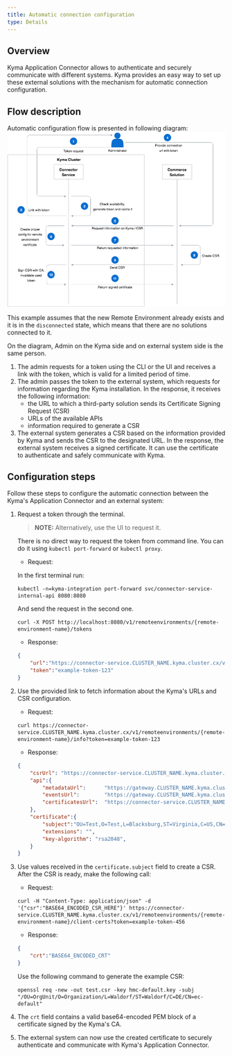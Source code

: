 ```yaml
---
title: Automatic connection configuration
type: Details
---
```


## Overview

Kyma Application Connector allows to authenticate and securely communicate with different systems. Kyma provides an easy way to set up these external solutions with the mechanism for automatic connection configuration.

## Flow description

Automatic configuration flow is presented in following diagram:
![Automatic Configuration Flow](./assets/002-automatic-configuration.png)

This example assumes that the new Remote Environment already exists and it is in the `disconnected` state, which means that there are no solutions connected to it.

On the diagram, Admin on the Kyma side and on external system side is the same person.

1. The admin requests for a token using the CLI or the UI and receives a link with the token, which is valid for a limited period of time.
2. The admin passes the token to the external system, which requests for information regarding the Kyma installation. In the response, it receives the following information:
    - the URL to which a third-party solution sends its Certificate Signing Request (CSR)
    - URLs of the available APIs
    - information required to generate a CSR
3. The external system generates a CSR based on the information provided by Kyma and sends the CSR to the designated URL. In the response, the external system receives a signed certificate. It can use the certificate to authenticate and safely communicate with Kyma.

## Configuration steps

Follow these steps to configure the automatic connection between the Kyma's Application Connector and an external system:

1. Request a token through the terminal.
    >**NOTE:** Alternatively, use the UI to request it.

    There is no direct way to request the token from command line. You can do it using `kubectl port-forward` or `kubectl proxy`.

    - Request:

    In the first terminal run:
    ```
    kubectl -n=kyma-integration port-forward svc/connector-service-internal-api 8080:8080
    ```
    And send the request in the second one.
    ```
    curl -X POST http://localhost:8080/v1/remoteenvironments/{remote-environment-name}/tokens
    ```
    - Response:
    ```json
    {
        "url":"https://connector-service.CLUSTER_NAME.kyma.cluster.cx/v1/remoteenvironments/{remote-environment-name}/info?token=example-token-123",
        "token":"example-token-123"
    }
    ```

2. Use the provided link to fetch information about the Kyma's URLs and CSR configuration.
    - Request:
    ```
    curl https://connector-service.CLUSTER_NAME.kyma.cluster.cx/v1/remoteenvironments/{remote-environment-name}/info?token=example-token-123
    ```
    - Response:
    ```json
    {
        "csrUrl": "https://connector-service.CLUSTER_NAME.kyma.cluster.cx/v1/remoteenvironments/{remote-environment-name}/client-certs?token=example-token-456",
        "api":{
            "metadataUrl":      "https://gateway.CLUSTER_NAME.kyma.cluster.cx/{remote-environment-name}/v1/metadata/services",
            "eventsUrl":        "https://gateway.CLUSTER_NAME.kyma.cluster.cx/{remote-environment-name}/v1/events",
            "certificatesUrl":  "https://connector-service.CLUSTER_NAME.kyma.cluster.cx/v1/remoteenvironments/{remote-environment-name}",
        },
        "certificate":{
            "subject":"OU=Test,O=Test,L=Blacksburg,ST=Virginia,C=US,CN=ec-default",
            "extensions": "",
            "key-algorithm": "rsa2048",
        }
    }
    ```

3. Use values received in the `certificate.subject` field to create a CSR. After the CSR is ready, make the following call:
    - Request:
    ```
    curl -H "Content-Type: application/json" -d '{"csr":"BASE64_ENCODED_CSR_HERE"}' https://connector-service.CLUSTER_NAME.kyma.cluster.cx/v1/remoteenvironments/{remote-environment-name}/client-certs?token=example-token-456
    ```
    - Response:
    ```json
    {
        "crt":"BASE64_ENCODED_CRT"
    }
    ```

    Use the following command to generate the example CSR:
    ```
    openssl req -new -out test.csr -key hmc-default.key -subj "/OU=OrgUnit/O=Organization/L=Waldorf/ST=Waldorf/C=DE/CN=ec-default"
    ```

4. The `crt` field contains a valid base64-encoded PEM block of a certificate signed by the Kyma's CA.

5. The external system can now use the created certificate to securely authenticate and communicate with Kyma's Application Connector.
